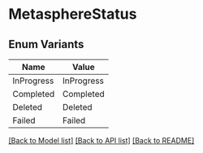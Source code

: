 # MetasphereStatus

## Enum Variants

| Name | Value |
|---- | -----|
| InProgress | InProgress |
| Completed | Completed |
| Deleted | Deleted |
| Failed | Failed |


[[Back to Model list]](../README.md#documentation-for-models) [[Back to API list]](../README.md#documentation-for-api-endpoints) [[Back to README]](../README.md)


